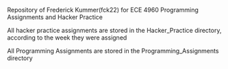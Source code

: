 Repository of Frederick Kummer(fck22) for ECE 4960 Programming Assignments and Hacker Practice

All hacker practice assignments are stored in the Hacker_Practice directory, according to the week they were assigned

All Programming Assignments are stored in the Programming_Assignments directory
